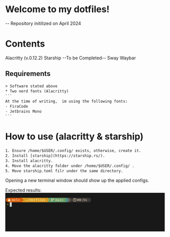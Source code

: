 # Welcome to my dotfiles!
-- Repository initilized on April 2024

# Contents

Alacritty (v.0.12.2)
Starship
--To be Completed--
Sway
Waybar

## Requirements
	> Software stated above
	* Two nerd fonts (Alacritty)
	```
	At the time of writing,  im using the following fonts:
	- FiraCode
	- Jetbrains Mono
	```

# How to use (alacritty & starship)

	1. Ensure /home/$USER/.config/ exists, otherwise, create it.
	2. Install [starship](https://starship.rs/).
	3. Install alacritty.
	4. Move the alacritty folder under /home/$USER/.config/ .
	5. Move starship.toml filr under the same directory.

Opening a new terminal window should show up the applied configs.

Expected results:
![screenshot for expected result of my terminal customizaton](https://raw.githubusercontent.com/Akirapearl/dotfiles/main/images/result_term.png) 

